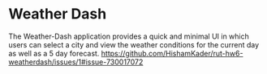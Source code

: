 # Weather Dash
The Weather-Dash application provides a quick and minimal UI in which users can select a city and view the weather conditions for the current day as well as a 5 day forecast.
https://github.com/HishamKader/rut-hw6-weatherdash/issues/1#issue-730017072
